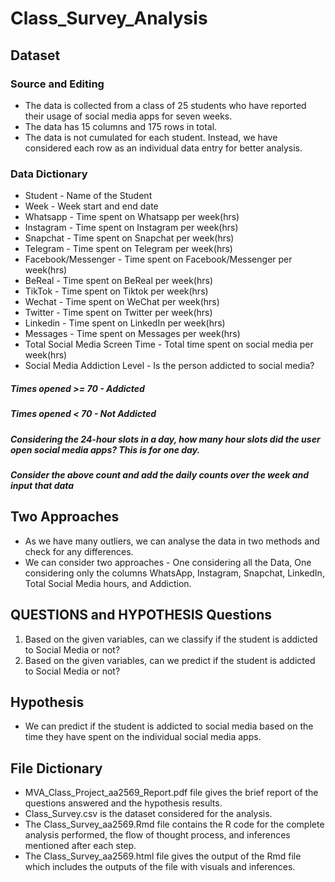 # Class_Survey_Analysis

## Dataset

### Source and Editing
* The data is collected from a class of 25 students who have reported their usage of social media apps for seven weeks.
* The data has 15 columns and 175 rows in total.
* The data is not cumulated for each student. Instead, we have considered each row as an individual data entry for better analysis.

### Data Dictionary
* Student - Name of the Student
* Week - Week start and end date
* Whatsapp - Time spent on Whatsapp per week(hrs)
* Instagram - Time spent on Instagram per week(hrs)
* Snapchat - Time spent on Snapchat per week(hrs)
* Telegram - Time spent on Telegram per week(hrs)
* Facebook/Messenger - Time spent on Facebook/Messenger per week(hrs)
* BeReal - Time spent on BeReal per week(hrs)
* TikTok - Time spent on Tiktok per week(hrs)
* Wechat - Time spent on WeChat per week(hrs)
* Twitter - Time spent on Twitter per week(hrs)
* Linkedin - Time spent on LinkedIn per week(hrs)
* Messages - Time spent on Messages per week(hrs)
* Total Social Media Screen Time - Total time spent on social media per week(hrs)
* Social Media Addiction Level - Is the person addicted to social media?
##### Times opened >= 70 - Addicted 
##### Times opened < 70 - Not Addicted 
##### Considering the 24-hour slots in a day, how many hour slots did the user open social media apps? This is for one day. 
##### Consider the above count and add the daily counts over the week and input that data

## Two Approaches
* As we have many outliers, we can analyse the data in two methods and check for any differences.
* We can consider two approaches - One considering all the Data, One considering only the columns WhatsApp, Instagram, Snapchat, LinkedIn, Total Social Media hours, and Addiction.

## QUESTIONS and HYPOTHESIS Questions
1. Based on the given variables, can we classify if the student is addicted to Social Media or not?
2. Based on the given variables, can we predict if the student is addicted to Social Media or not?

## Hypothesis
* We can predict if the student is addicted to social media based on the time they have spent on the individual social media apps.


## File Dictionary

* MVA_Class_Project_aa2569_Report.pdf file gives the brief report of the questions answered and the hypothesis results.
* Class_Survey.csv is the dataset considered for the analysis.
* The Class_Survey_aa2569.Rmd file contains the R code for the complete analysis performed, the flow of thought process, and inferences mentioned after each step.
* The Class_Survey_aa2569.html file gives the output of the Rmd file which includes the outputs of the file with visuals and inferences.


